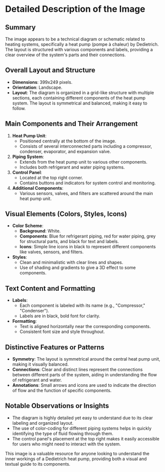 # Detailed Description of the Image

## Summary
The image appears to be a technical diagram or schematic related to heating systems, specifically a heat pump (pompe à chaleur) by Dedietrich. The layout is structured with various components and labels, providing a clear overview of the system's parts and their connections.

## Overall Layout and Structure
- **Dimensions**: 399x249 pixels.
- **Orientation**: Landscape.
- **Layout**: The diagram is organized in a grid-like structure with multiple sections, each containing different components of the heat pump system. The layout is symmetrical and balanced, making it easy to follow.

## Main Components and Their Arrangement
1. **Heat Pump Unit**:
   - Positioned centrally at the bottom of the image.
   - Consists of several interconnected parts including a compressor, condenser, evaporator, and expansion valve.
2. **Piping System**:
   - Extends from the heat pump unit to various other components.
   - Includes both refrigerant and water piping systems.
3. **Control Panel**:
   - Located at the top right corner.
   - Contains buttons and indicators for system control and monitoring.
4. **Additional Components**:
   - Various sensors, valves, and filters are scattered around the main heat pump unit.

## Visual Elements (Colors, Styles, Icons)
- **Color Scheme**:
  - **Background**: White.
  - **Components**: Blue for refrigerant piping, red for water piping, grey for structural parts, and black for text and labels.
  - **Icons**: Simple line icons in black to represent different components like valves, sensors, and filters.
- **Styles**:
  - Clean and minimalistic with clear lines and shapes.
  - Use of shading and gradients to give a 3D effect to some components.

## Text Content and Formatting
- **Labels**:
  - Each component is labeled with its name (e.g., "Compressor," "Condenser").
  - Labels are in black, bold font for clarity.
- **Formatting**:
  - Text is aligned horizontally near the corresponding components.
  - Consistent font size and style throughout.

## Distinctive Features or Patterns
- **Symmetry**: The layout is symmetrical around the central heat pump unit, making it visually balanced.
- **Connections**: Clear and distinct lines represent the connections between different parts of the system, aiding in understanding the flow of refrigerant and water.
- **Annotations**: Small arrows and icons are used to indicate the direction of flow and the function of specific components.

## Notable Observations or Insights
- The diagram is highly detailed yet easy to understand due to its clear labeling and organized layout.
- The use of color-coding for different piping systems helps in quickly identifying the type of fluid flowing through them.
- The control panel's placement at the top right makes it easily accessible for users who might need to interact with the system.

This image is a valuable resource for anyone looking to understand the inner workings of a Dedietrich heat pump, providing both a visual and textual guide to its components.